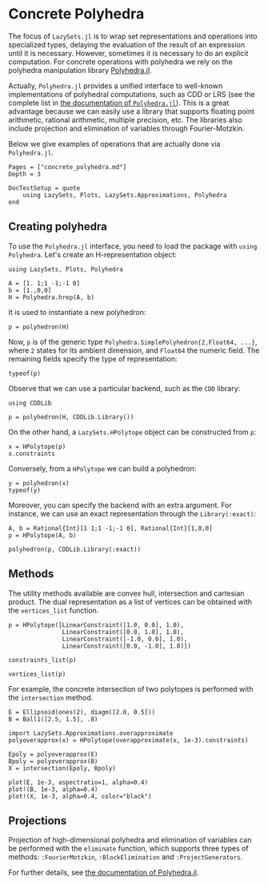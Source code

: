 # Concrete Polyhedra

The focus of `LazySets.jl` is to wrap set representations and operations into
specialized types, delaying the evaluation of the result of an expression until
it is necessary.
However, sometimes it is necessary to do an explicit computation.
For concrete operations with polyhedra we rely on the polyhedra manipulation
library [Polyhedra.jl](https://github.com/JuliaPolyhedra/Polyhedra.jl).

Actually, `Polyhedra.jl` provides a unified interface to well-known
implementations of polyhedral computations, such as CDD or LRS (see the complete
list in
[the documentation of `Polyhedra.jl`](https://juliapolyhedra.github.io/Polyhedra.jl/latest/installation.html#Getting-Libraries-1)).
This is a great advantage because we can easily use a library that supports
floating point arithmetic, rational arithmetic, multiple precision, etc.
The libraries also include projection and elimination of variables through
Fourier-Motzkin.

Below we give examples of operations that are actually done via `Polyhedra.jl`.

```@contents
Pages = ["concrete_polyhedra.md"]
Depth = 3
```

```@meta
DocTestSetup = quote
    using LazySets, Plots, LazySets.Approximations, Polyhedra
end
```

## Creating polyhedra

To use the `Polyhedra.jl` interface, you need to load the package with `using Polyhedra`.
Let's create an H-representation object:

```@example concrete_polyhedra
using LazySets, Plots, Polyhedra

A = [1. 1;1 -1;-1 0]
b = [1.,0,0]
H = Polyhedra.hrep(A, b)
```

It is used to instantiate a new polyhedron:

```@example concrete_polyhedra
p = polyhedron(H)
```

Now, `p` is of the generic type `Polyhedra.SimplePolyhedron{2,Float64, ...}`, where
`2` states for its ambient dimension, and `Float64` the numeric field. The remaining
fields specify the type of representation:

```@example concrete_polyhedra
typeof(p)
```

Observe that we can use a particular backend, such as the `CDD` library:

```@example concrete_polyhedra
using CDDLib

p = polyhedron(H, CDDLib.Library())
```

On the other hand, a `LazySets.HPolytope` object can be constructed from `p`:

```@example concrete_polyhedra
x = HPolytope(p)
x.constraints
```

Conversely, from a `HPolytope` we can build a polyhedron:

```@example concrete_polyhedra
y = polyhedron(x)
typeof(y)
```

Moreover, you can specify the backend with an extra argument.
For instance, we can use an exact representation through the
`Library(:exact)`:

```@example concrete_polyhedra
A, b = Rational{Int}[1 1;1 -1;-1 0], Rational{Int}[1,0,0]
p = HPolytope(A, b)

polyhedron(p, CDDLib.Library(:exact))
```

## Methods

The utility methods available are convex hull, intersection and cartesian
product.
The dual representation as a list of vertices can be obtained with the
`vertices_list` function.

```@example concrete_polyhedra
p = HPolytope([LinearConstraint([1.0, 0.0], 1.0),
               LinearConstraint([0.0, 1.0], 1.0),
               LinearConstraint([-1.0, 0.0], 1.0),
               LinearConstraint([0.0, -1.0], 1.0)])

constraints_list(p)
```

```@example concrete_polyhedra
vertices_list(p)
```

For example, the concrete intersection of two polytopes is performed with the
`intersection` method.

```@example concrete_polyhedra
E = Ellipsoid(ones(2), diagm([2.0, 0.5]))
B = Ball1([2.5, 1.5], .8)

import LazySets.Approximations.overapproximate
polyoverapprox(x) = HPolytope(overapproximate(x, 1e-3).constraints)

Epoly = polyoverapprox(E)
Bpoly = polyoverapprox(B)
X = intersection(Epoly, Bpoly)

plot(E, 1e-3, aspectratio=1, alpha=0.4)
plot!(B, 1e-3, alpha=0.4)
plot!(X, 1e-3, alpha=0.4, color="black")
```

## Projections

Projection of high-dimensional polyhedra and elimination of variables can be
performed with the `eliminate` function, which supports three types of methods:
`:FourierMotzkin`, `:BlockElimination` and `:ProjectGenerators`.

For further details, see
[the documentation of Polyhedra.jl](https://juliapolyhedra.github.io/Polyhedra.jl/latest/polyhedron.html#Projecting-a-polyhedron-1).
